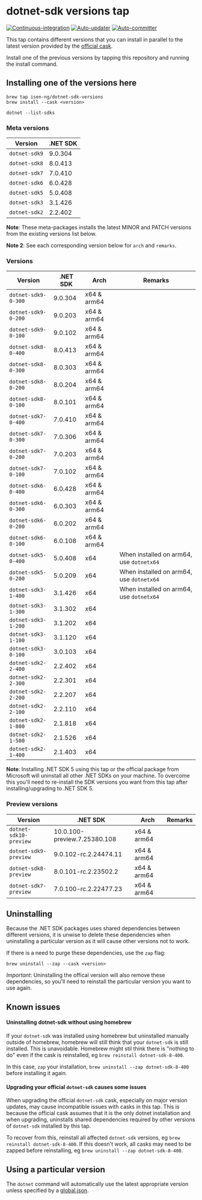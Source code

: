 # dotnet-sdk versions tap

[![Continuous-integration](https://github.com/isen-ng/homebrew-dotnet-sdk-versions/actions/workflows/ci.yml/badge.svg)](https://github.com/isen-ng/homebrew-dotnet-sdk-versions/actions/workflows/ci.yml)
[![Auto-updater](https://github.com/isen-ng/homebrew-dotnet-sdk-versions/actions/workflows/auto-updater.yml/badge.svg)](https://github.com/isen-ng/homebrew-dotnet-sdk-versions/actions/workflows/auto-updater.yml)
[![Auto-committer](https://github.com/isen-ng/homebrew-dotnet-sdk-versions/actions/workflows/auto-commit.yml/badge.svg)](https://github.com/isen-ng/homebrew-dotnet-sdk-versions/actions/workflows/auto-commit.yml)

This tap contains different versions that you can install in parallel to the latest version provided by the
[official cask](https://github.com/Homebrew/homebrew-cask/blob/master/Casks/d/dotnet-sdk.rb).

Install one of the previous versions by tapping this repository and running the install command.


## Installing one of the versions here

```
brew tap isen-ng/dotnet-sdk-versions
brew install --cask <version>

dotnet --list-sdks
```

### Meta versions

| Version       | .NET SDK |
| ------------- | -------- |
| `dotnet-sdk9` | 9.0.304  |
| `dotnet-sdk8` | 8.0.413  |
| `dotnet-sdk7` | 7.0.410  |
| `dotnet-sdk6` | 6.0.428  |
| `dotnet-sdk5` | 5.0.408  |
| `dotnet-sdk3` | 3.1.426  |
| `dotnet-sdk2` | 2.2.402  |

**Note**: These meta-packages installs the latest MINOR and PATCH versions from the existing versions list below.

**Note 2**: See each corresponding version below for `arch` and `remarks`.

### Versions

| Version             | .NET SDK | Arch        | Remarks                                  |
| ------------------- | -------- | ----------- | ---------------------------------------- |
| `dotnet-sdk9-0-300` | 9.0.304  | x64 & arm64 |                                          |
| `dotnet-sdk9-0-200` | 9.0.203  | x64 & arm64 |                                          |
| `dotnet-sdk9-0-100` | 9.0.102  | x64 & arm64 |                                          |
| `dotnet-sdk8-0-400` | 8.0.413  | x64 & arm64 |                                          |
| `dotnet-sdk8-0-300` | 8.0.303  | x64 & arm64 |                                          |
| `dotnet-sdk8-0-200` | 8.0.204  | x64 & arm64 |                                          |
| `dotnet-sdk8-0-100` | 8.0.101  | x64 & arm64 |                                          |
| `dotnet-sdk7-0-400` | 7.0.410  | x64 & arm64 |                                          |
| `dotnet-sdk7-0-300` | 7.0.306  | x64 & arm64 |                                          |
| `dotnet-sdk7-0-200` | 7.0.203  | x64 & arm64 |                                          |
| `dotnet-sdk7-0-100` | 7.0.102  | x64 & arm64 |                                          |
| `dotnet-sdk6-0-400` | 6.0.428  | x64 & arm64 |                                          |
| `dotnet-sdk6-0-300` | 6.0.303  | x64 & arm64 |                                          |
| `dotnet-sdk6-0-200` | 6.0.202  | x64 & arm64 |                                          |
| `dotnet-sdk6-0-100` | 6.0.108  | x64 & arm64 |                                          |
| `dotnet-sdk5-0-400` | 5.0.408  | x64         | When installed on arm64, use `dotnetx64` |
| `dotnet-sdk5-0-200` | 5.0.209  | x64         | When installed on arm64, use `dotnetx64` |
| `dotnet-sdk3-1-400` | 3.1.426  | x64         | When installed on arm64, use `dotnetx64` |
| `dotnet-sdk3-1-300` | 3.1.302  | x64         |                                          |
| `dotnet-sdk3-1-200` | 3.1.202  | x64         |                                          |
| `dotnet-sdk3-1-100` | 3.1.120  | x64         |                                          |
| `dotnet-sdk3-0-100` | 3.0.103  | x64         |                                          |
| `dotnet-sdk2-2-400` | 2.2.402  | x64         |                                          |
| `dotnet-sdk2-2-300` | 2.2.301  | x64         |                                          |
| `dotnet-sdk2-2-200` | 2.2.207  | x64         |                                          |
| `dotnet-sdk2-2-100` | 2.2.110  | x64         |                                          |
| `dotnet-sdk2-1-800` | 2.1.818  | x64         |                                          |
| `dotnet-sdk2-1-500` | 2.1.526  | x64         |                                          |
| `dotnet-sdk2-1-400` | 2.1.403  | x64         |                                          |

**Note**: Installing .NET SDK 5 using this tap or the official package from Microsoft will uninstall all other
.NET SDKs on your machine. To overcome this you'll need to re-install the SDK versions you want from this tap
after installing/upgrading to .NET SDK 5.


### Preview versions

| Version                | .NET SDK                    | Arch        | Remarks |
| ---------------------- | --------------------------- | ----------- | ------- |
| `dotnet-sdk10-preview` | 10.0.100-preview.7.25380.108 | x64 & arm64 |         |
| `dotnet-sdk9-preview`  | 9.0.102-rc.2.24474.11       | x64 & arm64 |         |
| `dotnet-sdk8-preview`  | 8.0.101-rc.2.23502.2        | x64 & arm64 |         |
| `dotnet-sdk7-preview`  | 7.0.100-rc.2.22477.23       | x64 & arm64 |         |


## Uninstalling

Because the .NET SDK packages uses shared dependencies between different versions, it is unwise to delete these
dependencies when uninstalling a particular version as it will cause other versions not to work.

If there is a need to purge these dependencies, use the `zap` flag:

```
brew uninstall --zap --cask <version>
```

*Important*: Uninstalling the offical version will also remove these dependencies, so you'll need to reinstall the
particular version you want to use again.


## Known issues

#### Uninstalling dotnet-sdk without using homebrew

If your `dotnet-sdk` was installed using homebrew but uninstalled manually outside of homebrew, homebrew will still think that 
your `dotnet-sdk` is still installed. This is unavoidable. Homebrew might stil think there is "nothing to do" even if the cask is
reinstalled, eg `brew reinstall dotnet-sdk-8-400`.

In this case, `zap` your installation, `brew uninstall --zap dotnet-sdk-8-400` before installing it again.

#### Upgrading your official `dotnet-sdk` causes some issues

When upgrading the official `dotnet-sdk` cask, especially on major version updates, may cause incompatible issues with casks in 
this tap. This is because the official cask assumes that it is the only dotnet installation and when upgrading, uninstalls 
shared dependencies required by other versions of `dotnet-sdk` installed by this tap.

To recover from this, reinstall all affected `dotnet-sdk` versions, eg `brew reinstall dotnet-sdk-8-400`. If this doesn't work, 
all casks may need to be zapped before reinstalling, eg `brew uninstall --zap dotnet-sdk-8-400`.


## Using a particular version

The `dotnet` command will automatically use the latest appropriate version unless specified by a
[global.json](https://docs.microsoft.com/en-us/dotnet/core/tools/global-json).
